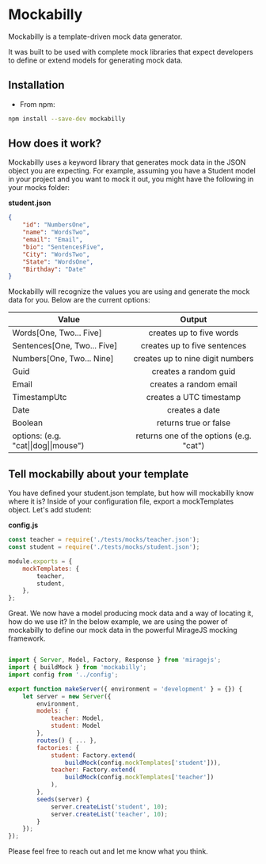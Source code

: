 # Mockabilly

Mockabilly is a template-driven mock data generator.

It was built to be used with complete mock libraries that expect developers to define or extend models for generating mock data.

## Installation

* From npm:
``` bash
npm install --save-dev mockabilly
```

## How does it work?

Mockabilly uses a keyword library that generates mock data in the JSON object you are expecting. For example, assuming you have a Student model in your project and you want to mock it out, you might have the following in your mocks folder: 

**student.json**
``` json
{
    "id": "NumbersOne",
    "name": "WordsTwo",
    "email": "Email",
    "bio": "SentencesFive",
    "City": "WordsTwo",
    "State": "WordsOne",
    "Birthday": "Date"
}
```

Mockabilly will recognize the values you are using and generate the mock data for you. Below are the current options: 

| Value        | Output         |
| ------------- |:-------------:|
| Words[One, Two... Five]      | creates up to five words |
| Sentences[One, Two... Five]  | creates up to five sentences
| Numbers[One, Two... Nine]      | creates up to nine digit numbers      |
| Guid      | creates a random guid      |
| Email      | creates a random email      |
| TimestampUtc      | creates a UTC timestamp      |
| Date      | creates a date      |
| Boolean      | returns true or false      |
| options: (e.g. "cat\|\|dog\|\|mouse")      | returns one of the options (e.g. "cat")      |

## Tell mockabilly about your template

You have defined your student.json template, but how will mockabilly know where it is? Inside of your configuration file, export a mockTemplates object. Let's add student:

**config.js** 
```javascript
const teacher = require('./tests/mocks/teacher.json');
const student = require('./tests/mocks/student.json');

module.exports = {
    mockTemplates: {
        teacher,
        student,
    },
};
```

Great. We now have a model producing mock data and a way of locating it, how do we use it? In the below example, we are using the power of mockabilly to define our mock data in the powerful MirageJS mocking framework.


```javascript

import { Server, Model, Factory, Response } from 'miragejs';
import { buildMock } from 'mockabilly';
import config from '../config';

export function makeServer({ environment = 'development' } = {}) {
    let server = new Server({
        environment,
        models: {
            teacher: Model,
            student: Model
        },
        routes() { ... },
        factories: {
            student: Factory.extend(
                buildMock(config.mockTemplates['student'])),
            teacher: Factory.extend(
                buildMock(config.mockTemplates['teacher'])
            ),
        },
        seeds(server) {
            server.createList('student', 10);
            server.createList('teacher', 10);
        }
    });
});
```

Please feel free to reach out and let me know what you think.